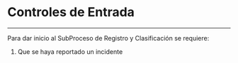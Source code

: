 # Controles de Entrada

---

Para dar inicio al SubProceso de Registro y Clasificación se requiere:

1. Que se haya reportado un incidente



